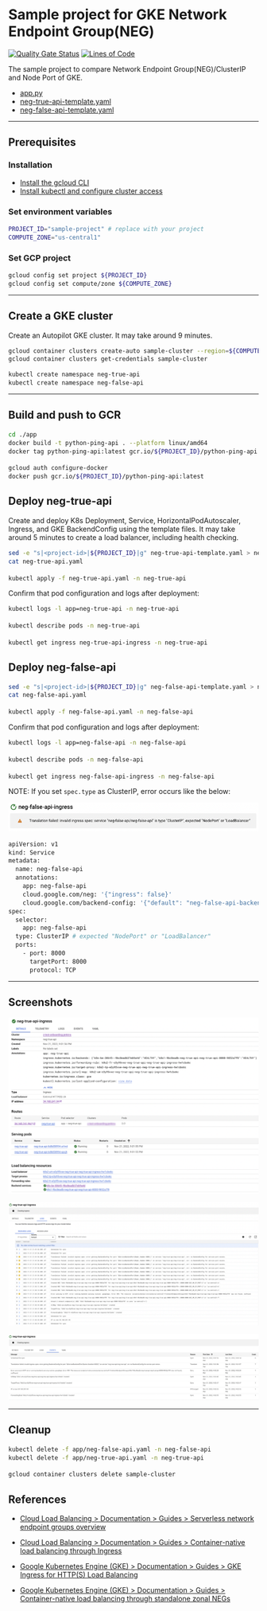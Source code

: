 # Sample project for GKE Network Endpoint Group(NEG)

[![Quality Gate Status](https://sonarcloud.io/api/project_badges/measure?project=DevSecOpsSamples_gke-network-endpoint-group&metric=alert_status)](https://sonarcloud.io/summary/new_code?id=DevSecOpsSamples_gke-network-endpoint-group) [![Lines of Code](https://sonarcloud.io/api/project_badges/measure?project=DevSecOpsSamples_gke-network-endpoint-group&metric=ncloc)](https://sonarcloud.io/summary/new_code?id=DevSecOpsSamples_gke-network-endpoint-group)

The sample project to compare Network Endpoint Group(NEG)/ClusterIP and Node Port of GKE.

- [app.py](app/app.py)
- [neg-true-api-template.yaml](app/neg-true-api-template.yaml)
- [neg-false-api-template.yaml](app/neg-false-api-template.yaml)

---

## Prerequisites

### Installation

- [Install the gcloud CLI](https://cloud.google.com/sdk/docs/install)
- [Install kubectl and configure cluster access](https://cloud.google.com/kubernetes-engine/docs/how-to/cluster-access-for-kubectl)

### Set environment variables

```bash
PROJECT_ID="sample-project" # replace with your project
COMPUTE_ZONE="us-central1"
```

### Set GCP project

```bash
gcloud config set project ${PROJECT_ID}
gcloud config set compute/zone ${COMPUTE_ZONE}
```

---

## Create a GKE cluster

Create an Autopilot GKE cluster. It may take around 9 minutes.

```bash
gcloud container clusters create-auto sample-cluster --region=${COMPUTE_ZONE}
gcloud container clusters get-credentials sample-cluster
```

```bash
kubectl create namespace neg-true-api
kubectl create namespace neg-false-api
```

---

## Build and push to GCR

```bash
cd ./app
docker build -t python-ping-api . --platform linux/amd64
docker tag python-ping-api:latest gcr.io/${PROJECT_ID}/python-ping-api:latest

gcloud auth configure-docker
docker push gcr.io/${PROJECT_ID}/python-ping-api:latest
```

## Deploy neg-true-api

Create and deploy K8s Deployment, Service, HorizontalPodAutoscaler, Ingress, and GKE BackendConfig using the template files.
It may take around 5 minutes to create a load balancer, including health checking.

```bash
sed -e "s|<project-id>|${PROJECT_ID}|g" neg-true-api-template.yaml > neg-true-api.yaml
cat neg-true-api.yaml

kubectl apply -f neg-true-api.yaml -n neg-true-api
```

Confirm that pod configuration and logs after deployment:

```bash
kubectl logs -l app=neg-true-api -n neg-true-api

kubectl describe pods -n neg-true-api

kubectl get ingress neg-true-api-ingress -n neg-true-api
```

## Deploy neg-false-api

```bash
sed -e "s|<project-id>|${PROJECT_ID}|g" neg-false-api-template.yaml > neg-false-api.yaml
cat neg-false-api.yaml

kubectl apply -f neg-false-api.yaml -n neg-false-api
```

Confirm that pod configuration and logs after deployment:

```bash
kubectl logs -l app=neg-false-api -n neg-false-api

kubectl describe pods -n neg-false-api

kubectl get ingress neg-false-api-ingress -n neg-false-api
```

NOTE: If you set `spec.type` as ClusterIP, error occurs like the below:

![loadbalancer](./screenshots/neg-false-ingress-error.png?raw=true)

```bash
apiVersion: v1
kind: Service
metadata:
  name: neg-false-api
  annotations:
    app: neg-false-api
    cloud.google.com/neg: '{"ingress": false}'
    cloud.google.com/backend-config: '{"default": "neg-false-api-backend-config"}'
spec:
  selector:
    app: neg-false-api
  type: ClusterIP # expected "NodePort" or "LoadBalancer"
  ports:
    - port: 8000
      targetPort: 8000
      protocol: TCP
```

---

## Screenshots

![loadbalancer](./screenshots/ingress-1-details.png?raw=true)

![loadbalancer](./screenshots/ingress-2-logs.png?raw=true)

![loadbalancer](./screenshots/ingress-3-event.png?raw=true)

---

## Cleanup

```bash
kubectl delete -f app/neg-false-api.yaml -n neg-false-api
kubectl delete -f app/neg-true-api.yaml -n neg-true-api

gcloud container clusters delete sample-cluster
```

## References

- [Cloud Load Balancing > Documentation > Guides > Serverless network endpoint groups overview](https://cloud.google.com/load-balancing/docs/negs/serverless-neg-concepts)

- [Cloud Load Balancing > Documentation > Guides > Container-native load balancing through Ingress](https://cloud.google.com/kubernetes-engine/docs/how-to/container-native-load-balancing)

- [Google Kubernetes Engine (GKE) > Documentation > Guides > GKE Ingress for HTTP(S) Load Balancing](https://cloud.google.com/kubernetes-engine/docs/concepts/ingress)

- [Google Kubernetes Engine (GKE) > Documentation > Guides > Container-native load balancing through standalone zonal NEGs](https://cloud.google.com/kubernetes-engine/docs/how-to/standalone-neg)
